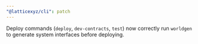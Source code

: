 ```yaml
---
"@latticexyz/cli": patch
---
```


Deploy commands (`deploy`, `dev-contracts`, `test`) now correctly run `worldgen` to generate system interfaces before deploying.
